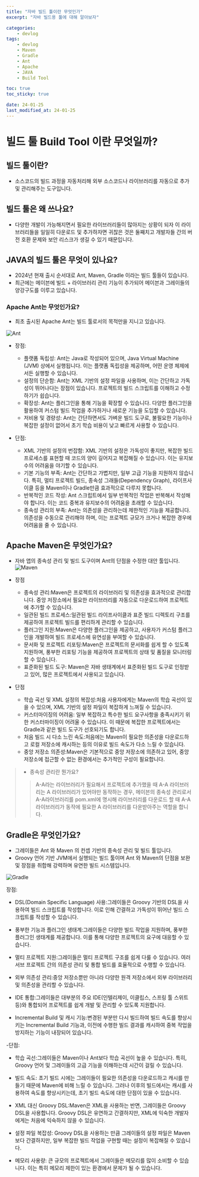 ```yaml
---
title: "자바 빌드 툴이란 무엇인가"
excerpt: "자바 빌드용 툴에 대해 알아보자"

categories:
    - devlog
tags:
    - devlog
    - Maven
    - Gradle
    - Ant
    - Apache
    - JAVA
    - Build Tool 

toc: true
toc_sticky: true

date: 24-01-25
last_modified_at: 24-01-25
---
```


# 빌드 툴 Build Tool 이란 무엇일까?

## 빌드 툴이란?
- 소스코드의 빌드 과정을 자동처리해 외부 소스코드나 라이브러리를 자동으로 추가 및 관리해주는 도구입니다.
  
## 빌드 툴은 왜 쓰나요? 
- 다양한 개발이 가능해지면서 필요한 라이브러리들이 많아지는 상황이 되자 이 라이브러리들을 일일히 다운로드 및 추가하자면 귀찮은 것은 둘째치고 개발자들 간의 버전 호환 문제와 보안 리스크가 생길 수 있기 때문입니다.
  
## JAVA의 빌드 툴은 무엇이 있나요?
- 2024년 현재 출시 순서대로 Ant, Maven, Gradle 이라는 빌드 툴들이 있습니다. 
- 최근에는 메이븐에 빌드 + 라이브러리 관리 기능이 추가되어 메이븐과 그레이들의 양강구도를 이루고 있습니다.


### Apache Ant는 무엇인가요?
- 최초 출시된 Apache Ant는 빌드 툴로서의 목적만을 지니고 있습니다.

![Ant](https://www.vectorlogo.zone/logos/apache_ant/apache_ant-ar21.png)
- 장점:
   * 플랫폼 독립성: Ant는 Java로 작성되어 있으며, Java Virtual Machine (JVM) 상에서 실행됩니다. 이는 플랫폼 독립성을 제공하며, 어떤 운영 체제에서든 실행할 수 있습니다.
   * 설정의 단순함: Ant는 XML 기반의 설정 파일을 사용하며, 이는 간단하고 가독성이 뛰어나다는 장점이 있습니다. 프로젝트의 빌드 스크립트를 이해하고 수정하기가 쉽습니다.
   * 확장성: Ant는 플러그인을 통해 기능을 확장할 수 있습니다. 다양한 플러그인을 활용하여 커스텀 빌드 작업을 추가하거나 새로운 기능을 도입할 수 있습니다.
   * 저비용 및 경량성: Ant는 간단하면서도 가벼운 빌드 도구로, 불필요한 기능이나 복잡한 설정이 없어서 초기 학습 비용이 낮고 빠르게 사용할 수 있습니다.
  
- 단점:
  * XML 기반의 설정의 번잡함: XML 기반의 설정은 가독성이 좋지만, 복잡한 빌드 프로세스를 표현할 때 코드의 양이 길어지고 복잡해질 수 있습니다. 이는 유지보수의 어려움을 야기할 수 있습니다.
  * 기본 기능의 부족: Ant는 간단하고 가볍지만, 일부 고급 기능을 지원하지 않습니다. 특히, 멀티 프로젝트 빌드, 종속성 그래들(Dependency Graph), 라이프사이클 등을 Maven이나 Gradle만큼 효과적으로 다루지 못합니다.
  * 반복적인 코드 작성: Ant 스크립트에서 일부 반복적인 작업은 반복해서 작성해야 합니다. 이는 코드 중복과 유지보수의 어려움을 초래할 수 있습니다.
  * 종속성 관리의 부족: Ant는 의존성을 관리하는데 제한적인 기능을 제공합니다. 의존성을 수동으로 관리해야 하며, 이는 프로젝트 규모가 크거나 복잡한 경우에 어려움을 줄 수 있습니다.



## Apache Maven은 무엇인가요?
- 자바 앱의 종속성 관리 및 빌드 도구이며 Ant의 단점을 수정한 대안 툴입니다.
![Maven](https://miro.medium.com/v2/resize:fit:1400/0*npJtyZTaTB_pyDrU.jpg)

- 장점 
  * 종속성 관리:Maven은 프로젝트의 라이브러리 및 의존성을 효과적으로 관리합니다. 중앙 저장소에서 필요한 라이브러리를 자동으로 다운로드하여 프로젝트에 추가할 수 있습니다.
  * 일관된 빌드 프로세스:일관된 빌드 라이프사이클과 표준 빌드 디렉토리 구조를 제공하여 프로젝트 빌드를 편리하게 관리할 수 있습니다.
  * 플러그인 지원:Maven은 다양한 플러그인을 제공하고, 사용자가 커스텀 플러그인을 개발하여 빌드 프로세스에 유연성을 부여할 수 있습니다.
  * 문서화 및 프로젝트 리포팅:Maven은 프로젝트의 문서화를 쉽게 할 수 있도록 지원하며, 풍부한 리포팅 기능을 제공하여 프로젝트의 상태 및 품질을 모니터링할 수 있습니다.
  * 표준화된 빌드 도구: Maven은 자바 생태계에서 표준화된 빌드 도구로 인정받고 있어, 많은 프로젝트에서 사용되고 있습니다.

- 단점
  * 학습 곡선 및 XML 설정의 복잡성:처음 사용자에게는 Maven의 학습 곡선이 있을 수 있으며, XML 기반의 설정 파일이 복잡하게 느껴질 수 있습니다.
  * 커스터마이징의 어려움: 일부 복잡하고 특수한 빌드 요구사항을 충족시키기 위한 커스터마이징이 어려울 수 있습니다. 이 때문에 복잡한 프로젝트에서는 Gradle과 같은 빌드 도구가 선호되기도 합니다.
  * 처음 빌드 시 다소 느린 속도:처음에는 Maven이 필요한 의존성을 다운로드하고 로컬 저장소에 캐시하는 등의 이유로 빌드 속도가 다소 느릴 수 있습니다.
  * 중앙 저장소 의존성:Maven은 기본적으로 중앙 저장소에 의존하고 있어, 중앙 저장소에 접근할 수 없는 환경에서는 추가적인 구성이 필요합니다.

>* 종속성 관리란 뭔가요?
>> A-A라는 라이브러리가 필요해서 프로젝트에 추가했을 때 A-A 라이브러리는 A 라이브러리가 있어야만 동작하는 경우, 메이븐의 종속성 관리로서 A-A라이브러리를 pom.xml에 명시해 라이브러리를 다운로드 할 때 A-A라이브러리가 동작에 필요한 A 라이브러리를 다운받아주는 역할을 합니다.



## Gradle은 무엇인가요?
- 그레이들은 Ant 와 Maven 의 컨셉 기반의 종속성 관리 및 빌드 툴입니다.
- Groovy 언어 기반 JVM에서 실행되는 빌드 툴이며 Ant 와 Maven의 단점을 보완 및 장점을 취합해 강력하며 유연한 빌드 시스템입니다.

![Gradle](https://miro.medium.com/v2/resize:fit:900/0*57I7tLFIZvtH-E3C.png)

장점:
* DSL(Domain Specific Language) 사용:그레이들은 Groovy 기반의 DSL을 사용하여 빌드 스크립트를 작성합니다. 이로 인해 간결하고 가독성이 뛰어난 빌드 스크립트를 작성할 수 있습니다.

* 풍부한 기능과 플러그인 생태계:그레이들은 다양한 빌드 작업을 지원하며, 풍부한 플러그인 생태계를 제공합니다. 이를 통해 다양한 프로젝트의 요구에 대응할 수 있습니다.

* 멀티 프로젝트 지원:그레이들은 멀티 프로젝트 구조를 쉽게 다룰 수 있습니다. 여러 서브 프로젝트 간의 의존성 관리 및 통합 빌드를 효율적으로 수행할 수 있습니다.

* 외부 의존성 관리:중앙 저장소뿐만 아니라 다양한 원격 저장소에서 외부 라이브러리 및 의존성을 관리할 수 있습니다.

* IDE 통합:그레이들은 대부분의 주요 IDE(인텔리제이, 이클립스, 스프링 툴 스위트 등)와 통합되어 프로젝트를 쉽게 개발 및 관리할 수 있도록 지원합니다.

* Incremental Build 및 캐시 기능:변경된 부분만 다시 빌드하여 빌드 속도를 향상시키는 Incremental Build 기능과, 이전에 수행한 빌드 결과를 캐시하여 중복 작업을 방지하는 기능이 내장되어 있습니다.

-단점:
  * 학습 곡선:그레이들은 Maven이나 Ant보다 학습 곡선이 높을 수 있습니다. 특히, Groovy 언어 및 그레이들의 고급 기능을 이해하는데 시간이 걸릴 수 있습니다.
  
  * 빌드 속도: 초기 빌드 시에는 그레이들이 필요한 의존성을 다운로드하고 캐시를 만들기 때문에 Maven에 비해 느릴 수 있습니다. 그러나 이후의 빌드에서는 캐시를 사용하여 속도를 향상시키는데, 초기 빌드 속도에 대한 단점이 있을 수 있습니다.

  * XML 대신 Groovy DSL:Maven은 XML을 사용하는 반면, 그레이들은 Groovy DSL을 사용합니다. Groovy DSL은 유연하고 간결하지만, XML에 익숙한 개발자에게는 처음에 익숙하지 않을 수 있습니다.
  
  * 설정 파일 복잡성: Groovy DSL을 사용하는 만큼 그레이들의 설정 파일은 Maven보다 간결하지만, 일부 복잡한 빌드 작업을 구현할 때는 설정이 복잡해질 수 있습니다.
  
  * 메모리 사용량: 큰 규모의 프로젝트에서 그레이들은 메모리를 많이 소비할 수 있습니다. 이는 특히 메모리 제한이 있는 환경에서 문제가 될 수 있습니다.